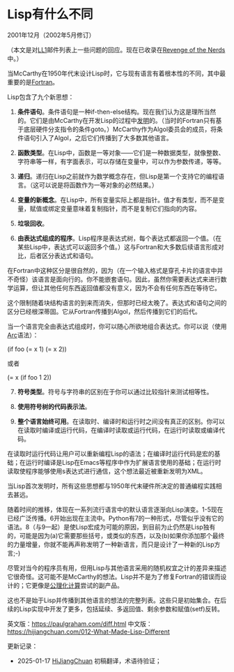 



# Lisp有什么不同

2001年12月（2002年5月修订）

（本文是对[LL1](http://ll1.mit.edu)邮件列表上一些问题的回应。现在已收录在[Revenge of the Nerds](https://hijiangchuan.com/paulgraham/017-Revenge-of-the-Nerds)中。）

当McCarthy在1950年代末设计Lisp时，它与现有语言有着根本性的不同，其中最重要的是[Fortran](https://hijiangchuan.com/paulgraham/EXTRA019-Fortran-I)。

Lisp包含了九个新思想：

1. **条件语句**。条件语句是一种if-then-else结构。现在我们认为这是理所当然的。它们是由McCarthy在开发Lisp的过程中[发明](http://www-formal.stanford.edu/jmc/history/lisp/node2.html)的。（当时的Fortran只有基于底层硬件分支指令的条件goto。）McCarthy作为Algol委员会的成员，将条件语句引入了Algol，之后它们传播到了大多数其他语言。

2. **函数类型**。在Lisp中，函数是一等对象——它们是一种数据类型，就像整数、字符串等一样，有字面表示，可以存储在变量中，可以作为参数传递，等等。

3. **递归**。递归在Lisp之前就作为数学概念存在，但Lisp是第一个支持它的编程语言。（这可以说是将函数作为一等对象的必然结果。）

4. **变量的新概念**。在Lisp中，所有变量实际上都是指针。值才有类型，而不是变量，赋值或绑定变量意味着复制指针，而不是复制它们指向的内容。

5. **垃圾回收**。

6. **由表达式组成的程序**。Lisp程序是表达式树，每个表达式都返回一个值。（在某些Lisp中，表达式可以返回多个值。）这与Fortran和大多数后续语言形成对比，后者区分表达式和语句。

在Fortran中这种区分是很自然的，因为（在一个输入格式是穿孔卡片的语言中并不奇怪）该语言是面向行的。你不能嵌套语句。因此，虽然你需要表达式来进行数学运算，但让其他任何东西返回值都没有意义，因为不会有任何东西在等待它。

这个限制随着块结构语言的到来而消失，但那时已经太晚了。表达式和语句之间的区分已经根深蒂固。它从Fortran传播到Algol，然后传播到它们的后代。

当一个语言完全由表达式组成时，你可以随心所欲地组合表达式。你可以说（使用[Arc](https://hijiangchuan.com/paulgraham/EXTRA009-Arc)语法）：

(if foo (= x 1) (= x 2))

或者

(= x (if foo 1 2))

7. **符号类型**。符号与字符串的区别在于你可以通过比较指针来测试相等性。

8. **使用符号树的代码表示法**。

9. **整个语言始终可用**。在读取时、编译时和运行时之间没有真正的区别。你可以在读取时编译或运行代码，在编译时读取或运行代码，在运行时读取或编译代码。

在读取时运行代码让用户可以重新编程Lisp的语法；在编译时运行代码是宏的基础；在运行时编译是Lisp在Emacs等程序中作为扩展语言使用的基础；在运行时读取使程序能够使用s表达式进行通信，这个想法最近被重新发明为XML。

当Lisp首次发明时，所有这些思想都与1950年代末硬件所决定的普通编程实践相去甚远。

随着时间的推移，体现在一系列流行语言中的默认语言逐渐向Lisp演变。1-5现在已经广泛传播。6开始出现在主流中。Python有7的一种形式，尽管似乎没有它的语法。8（与9一起）是使Lisp宏成为可能的原因，到目前为止仍然是Lisp独有的，可能是因为(a)它需要那些括号，或类似的东西，以及(b)如果你添加那个最终的力量增量，你就不能再声称发明了一种新语言，而只是设计了一种新的Lisp方言;-)

尽管对当今的程序员有用，但用Lisp与其他语言采用的随机权宜之计的差异来描述它很奇怪。这可能不是McCarthy的想法。Lisp并不是为了修复Fortran的错误而设计的；它更像是[公理化计算](https://hijiangchuan.com/paulgraham/010-The-Roots-of-Lisp)尝试的副产品。

这也不是始于Lisp并传播到其他语言的想法的完整列表。这些只是初始集合。在后续的Lisp实现中开发了更多，包括延续、多返回值、剩余参数和赋值(setf)反转。

英文版：https://paulgraham.com/diff.html
中文版：https://hijiangchuan.com/012-What-Made-Lisp-Different


更新记录：
- 2025-01-17 [HiJiangChuan](https://hijiangchuan.com) 初稿翻译，术语待验证；
